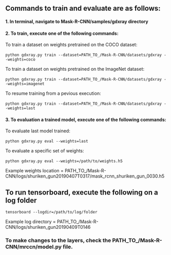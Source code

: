 ## Commands to train and evaluate are as follows:

#### 1. In terminal, navigate to Mask-R-CNN/samples/gdxray directory

#### 2. To train, execute one of the following commands:

  To train a dataset on weights pretrained on the COCO dataset: <br><br>
  ` python gdxray.py train --dataset=PATH_TO_/Mask-R-CNN/datasets/gdxray --weights=coco `

  To train a dataset on weights pretrained on the ImageNet dataset: <br><br>
  ` python gdxray.py train --dataset=PATH_TO_/Mask-R-CNN/datasets/gdxray --weights=imagenet `

  To resume training from a pevious execution: <br><br>
  ` python gdxray.py train --dataset=PATH_TO_/Mask-R-CNN/datasets/gdxray --weights=last `

#### 3. To evaluation a trained model, execute one of the following commands:

  To evaluate last model trained: <br><br>
  ` python gdxray.py eval --weights=last `
  
  To evaluate a specific set of weights: <br><br>
  ` python gdxray.py eval --weights=/path/to/weights.h5 `

  Example weights location = PATH_TO_/Mask-R-CNN/logs/shuriken_gun20190407T0317/mask_rcnn_shuriken_gun_0030.h5

## To run tensorboard, execute the following on a log folder
  ` tensorboard --logdir=/path/to/log/folder `
  
  Example log directory = PATH_TO_/Mask-R-CNN/logs/shuriken_gun20190409T0146
  
### To make changes to the layers, check the PATH_TO_/Mask-R-CNN/mrccn/model.py file.
